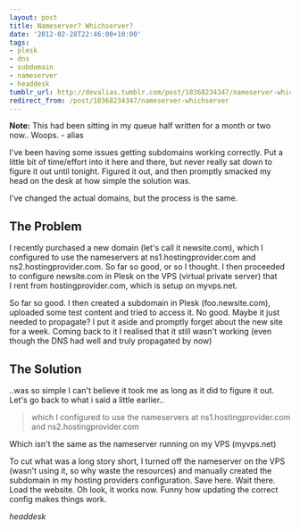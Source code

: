 ```yaml
---
layout: post
title: Nameserver? Whichserver?
date: '2012-02-28T22:46:00+10:00'
tags:
- plesk
- dns
- subdomain
- nameserver
- headdesk
tumblr_url: http://devalias.tumblr.com/post/18368234347/nameserver-whichserver
redirect_from: /post/18368234347/nameserver-whichserver
---
```

**Note:** This had been sitting in my queue half written for a month or two now.. Woops. - alias

I've been having some issues getting subdomains working correctly. Put a little bit of time/effort into it here and there, but never really sat down to figure it out until tonight. Figured it out, and then promptly smacked my head on the desk at how simple the solution was.

I've changed the actual domains, but the process is the same.

## The Problem

I recently purchased a new domain (let's call it newsite.com), which I configured to use the nameservers at ns1.hostingprovider.com and ns2.hostingprovider.com. So far so good, or so I thought. I then proceeded to configure newsite.com in Plesk on the VPS (virtual private server) that I rent from hostingprovider.com, which is setup on myvps.net.

So far so good. I then created a subdomain in Plesk (foo.newsite.com), uploaded some test content and tried to access it. No good. Maybe it just needed to propagate? I put it aside and promptly forget about the new site for a week. Coming back to it I realised that it still wasn't working (even though the DNS had well and truly propagated by now)

## The Solution

..was so simple I can't believe it took me as long as it did to figure it out. Let's go back to what i said a little earlier..

> which I configured to use the nameservers at ns1.hostingprovider.com and ns2.hostingprovider.com

Which isn't the same as the nameserver running on my VPS (myvps.net)

To cut what was a long story short, I turned off the nameserver on the VPS (wasn't using it, so why waste the resources) and manually created the subdomain in my hosting providers configuration. Save here. Wait there. Load the website. Oh look, it works now. Funny how updating the correct config makes things work.

*headdesk*
